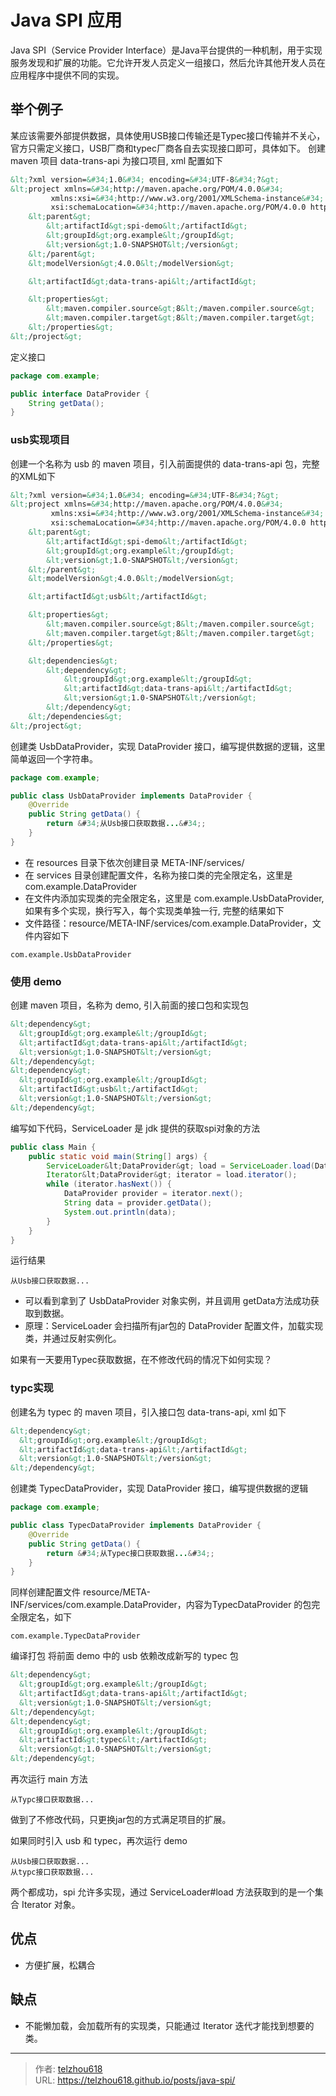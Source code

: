 # Java SPI 应用

Java SPI（Service Provider Interface）是Java平台提供的一种机制，用于实现服务发现和扩展的功能。它允许开发人员定义一组接口，然后允许其他开发人员在应用程序中提供不同的实现。
## 举个例子
某应该需要外部提供数据，具体使用USB接口传输还是Typec接口传输并不关心，官方只需定义接口，USB厂商和typec厂商各自去实现接口即可，具体如下。
创建 maven 项目 data-trans-api 为接口项目, xml 配置如下
```xml
&lt;?xml version=&#34;1.0&#34; encoding=&#34;UTF-8&#34;?&gt;
&lt;project xmlns=&#34;http://maven.apache.org/POM/4.0.0&#34;
         xmlns:xsi=&#34;http://www.w3.org/2001/XMLSchema-instance&#34;
         xsi:schemaLocation=&#34;http://maven.apache.org/POM/4.0.0 http://maven.apache.org/xsd/maven-4.0.0.xsd&#34;&gt;
    &lt;parent&gt;
        &lt;artifactId&gt;spi-demo&lt;/artifactId&gt;
        &lt;groupId&gt;org.example&lt;/groupId&gt;
        &lt;version&gt;1.0-SNAPSHOT&lt;/version&gt;
    &lt;/parent&gt;
    &lt;modelVersion&gt;4.0.0&lt;/modelVersion&gt;

    &lt;artifactId&gt;data-trans-api&lt;/artifactId&gt;

    &lt;properties&gt;
        &lt;maven.compiler.source&gt;8&lt;/maven.compiler.source&gt;
        &lt;maven.compiler.target&gt;8&lt;/maven.compiler.target&gt;
    &lt;/properties&gt;
&lt;/project&gt;
```
定义接口
```java
package com.example;

public interface DataProvider {
    String getData();
}

```
### usb实现项目
创建一个名称为 usb 的 maven 项目，引入前面提供的 data-trans-api 包，完整的XML如下
```xml
&lt;?xml version=&#34;1.0&#34; encoding=&#34;UTF-8&#34;?&gt;
&lt;project xmlns=&#34;http://maven.apache.org/POM/4.0.0&#34;
         xmlns:xsi=&#34;http://www.w3.org/2001/XMLSchema-instance&#34;
         xsi:schemaLocation=&#34;http://maven.apache.org/POM/4.0.0 http://maven.apache.org/xsd/maven-4.0.0.xsd&#34;&gt;
    &lt;parent&gt;
        &lt;artifactId&gt;spi-demo&lt;/artifactId&gt;
        &lt;groupId&gt;org.example&lt;/groupId&gt;
        &lt;version&gt;1.0-SNAPSHOT&lt;/version&gt;
    &lt;/parent&gt;
    &lt;modelVersion&gt;4.0.0&lt;/modelVersion&gt;

    &lt;artifactId&gt;usb&lt;/artifactId&gt;

    &lt;properties&gt;
        &lt;maven.compiler.source&gt;8&lt;/maven.compiler.source&gt;
        &lt;maven.compiler.target&gt;8&lt;/maven.compiler.target&gt;
    &lt;/properties&gt;

    &lt;dependencies&gt;
        &lt;dependency&gt;
            &lt;groupId&gt;org.example&lt;/groupId&gt;
            &lt;artifactId&gt;data-trans-api&lt;/artifactId&gt;
            &lt;version&gt;1.0-SNAPSHOT&lt;/version&gt;
        &lt;/dependency&gt;
    &lt;/dependencies&gt;
&lt;/project&gt;
```
创建类 UsbDataProvider，实现 DataProvider 接口，编写提供数据的逻辑，这里简单返回一个字符串。
```java
package com.example;

public class UsbDataProvider implements DataProvider {
    @Override
    public String getData() {
        return &#34;从Usb接口获取数据...&#34;;
    }
}

```
- 在 resources 目录下依次创建目录 META-INF/services/
- 在 services 目录创建配置文件，名称为接口类的完全限定名，这里是 com.example.DataProvider
- 在文件内添加实现类的完全限定名，这里是 com.example.UsbDataProvider, 如果有多个实现，换行写入，每个实现类单独一行, 完整的结果如下
- 文件路径：resource/META-INF/services/com.example.DataProvider，文件内容如下
```shell
com.example.UsbDataProvider
```
### 使用 demo
创建 maven 项目，名称为 demo, 引入前面的接口包和实现包
```xml
&lt;dependency&gt;
  &lt;groupId&gt;org.example&lt;/groupId&gt;
  &lt;artifactId&gt;data-trans-api&lt;/artifactId&gt;
  &lt;version&gt;1.0-SNAPSHOT&lt;/version&gt;
&lt;/dependency&gt;
&lt;dependency&gt;
  &lt;groupId&gt;org.example&lt;/groupId&gt;
  &lt;artifactId&gt;usb&lt;/artifactId&gt;
  &lt;version&gt;1.0-SNAPSHOT&lt;/version&gt;
&lt;/dependency&gt;
```
编写如下代码，ServiceLoader 是 jdk 提供的获取spi对象的方法
```java
public class Main {
    public static void main(String[] args) {
        ServiceLoader&lt;DataProvider&gt; load = ServiceLoader.load(DataProvider.class);
        Iterator&lt;DataProvider&gt; iterator = load.iterator();
        while (iterator.hasNext()) {
            DataProvider provider = iterator.next();
            String data = provider.getData();
            System.out.println(data);
        }
    }
}
```
运行结果
```shell
从Usb接口获取数据...
```
- 可以看到拿到了 UsbDataProvider 对象实例，并且调用 getData方法成功获取到数据。
- 原理：ServiceLoader 会扫描所有jar包的 DataProvider 配置文件，加载实现类，并通过反射实例化。

如果有一天要用Typec获取数据，在不修改代码的情况下如何实现？
### typc实现
创建名为 typec 的 maven 项目，引入接口包 data-trans-api, xml 如下
```xml
&lt;dependency&gt;
  &lt;groupId&gt;org.example&lt;/groupId&gt;
  &lt;artifactId&gt;data-trans-api&lt;/artifactId&gt;
  &lt;version&gt;1.0-SNAPSHOT&lt;/version&gt;
&lt;/dependency&gt;
```
创建类 TypecDataProvider，实现 DataProvider 接口，编写提供数据的逻辑
```java
package com.example;

public class TypecDataProvider implements DataProvider {
    @Override
    public String getData() {
        return &#34;从Typec接口获取数据...&#34;;
    }
}
```
同样创建配置文件 resource/META-INF/services/com.example.DataProvider，内容为TypecDataProvider 的包完全限定名，如下
```shell
com.example.TypecDataProvider
```
编译打包
将前面 demo 中的 usb 依赖改成新写的 typec 包
```xml
&lt;dependency&gt;
  &lt;groupId&gt;org.example&lt;/groupId&gt;
  &lt;artifactId&gt;data-trans-api&lt;/artifactId&gt;
  &lt;version&gt;1.0-SNAPSHOT&lt;/version&gt;
&lt;/dependency&gt;
&lt;dependency&gt;
  &lt;groupId&gt;org.example&lt;/groupId&gt;
  &lt;artifactId&gt;typec&lt;/artifactId&gt;
  &lt;version&gt;1.0-SNAPSHOT&lt;/version&gt;
&lt;/dependency&gt;
```
再次运行 main 方法
```shell
从Typc接口获取数据...
```
做到了不修改代码，只更换jar包的方式满足项目的扩展。

如果同时引入 usb 和 typec，再次运行 demo
```shell
从Usb接口获取数据...
从typc接口获取数据...
```
两个都成功，spi 允许多实现，通过 ServiceLoader#load 方法获取到的是一个集合 Iterator 对象。
## 优点

- 方便扩展，松耦合
## 缺点

- 不能懒加载，会加载所有的实现类，只能通过 Iterator 迭代才能找到想要的类。






---

> 作者: [telzhou618](https://github.com/telzhou618)  
> URL: https://telzhou618.github.io/posts/java-spi/  

